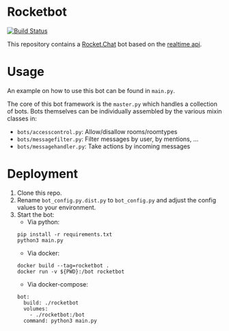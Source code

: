 # Rocketbot

[![Build Status](https://travis-ci.org/fachschaft/rocketbot.svg?branch=master)](https://travis-ci.org/fachschaft/rocketbot)

This repository contains a [Rocket.Chat](https://github.com/RocketChat/Rocket.Chat) bot based on the [realtime api](https://rocket.chat/docs/developer-guides/realtime-api/).

# Usage

An example on how to use this bot can be found in `main.py`.

The core of this bot framework is the `master.py` which handles a collection of bots. Bots themselves can be individually assembled by the various mixin classes in:
- `bots/accesscontrol.py`: Allow/disallow rooms/roomtypes
- `bots/messagefilter.py`: Filter messages by user, by mentions, ...
- `bots/messagehandler.py`: Take actions by incoming messages

# Deployment
1. Clone this repo.
2. Rename `bot_config.py.dist.py` to `bot_config.py` and adjust the config values to your environment.
3. Start the bot:
    - Via python:
    ```
    pip install -r requirements.txt
    python3 main.py
    ```
    - Via docker:
    ```
    docker build --tag=rocketbot .
    docker run -v ${PWD}:/bot rocketbot
    ```
    - Via docker-compose:
    ```
    bot:
      build: ./rocketbot
      volumes:
        - ./rocketbot:/bot
      command: python3 main.py
    ```
